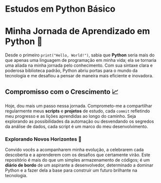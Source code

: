 # Estudos em Python Básico

# Minha Jornada de Aprendizado em Python :snake:

Desde o primeiro `print("Hello, World!")`, sabia que **Python** seria mais do que apenas uma linguagem de programação em minha vida; ela se tornaria uma aliada na minha jornada pelo conhecimento. Com sua sintaxe clara e poderosa biblioteca padrão, Python abriu portas para o mundo da tecnologia e me desafiou a pensar de maneira mais eficiente e inovadora.

## Compromisso com o Crescimento :chart_with_upwards_trend:

Hoje, dou mais um passo nessa jornada. Comprometo-me a compartilhar regularmente meus **scripts** e **projetos** de estudo, cada `commit` refletindo meu progresso e as lições aprendidas ao longo do caminho. Seja explorando as possibilidades da automação ou desvendando os segredos da análise de dados, cada script é um marco do meu desenvolvimento.

### Explorando Novos Horizontes :telescope:

Convido vocês a acompanharem minha evolução, a celebrarem cada descoberta e a aprenderem com os desafios que certamente virão. Este repositório é mais do que um simples armazenamento de códigos; é um **diário de bordo** de um aspirante a desenvolvedor, determinado a dominar Python e a fazer dela a base para construir um futuro brilhante na tecnologia.

